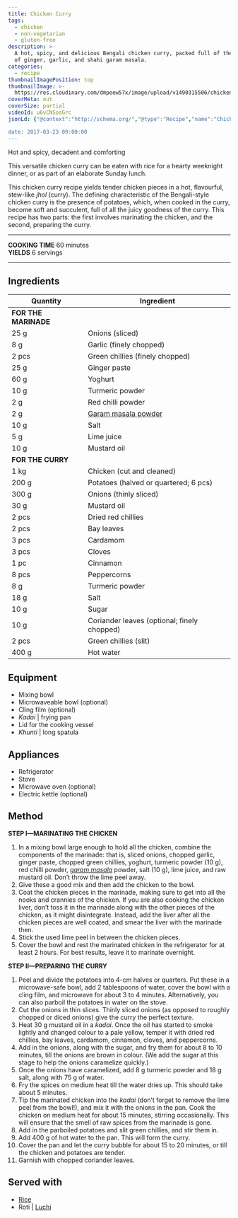 ```yaml
---
title: Chicken Curry
tags:
  - chicken
  - non-vegetarian
  - gluten-free
description: >-
  A hot, spicy, and delicious Bengali chicken curry, packed full of the flavours
  of ginger, garlic, and shahi garam masala.
categories:
  - recipe
thumbnailImagePosition: top
thumbnailImage: >-
  https://res.cloudinary.com/dmpeew57x/image/upload/v1490315506/chicken-curry-website-thumbnail_xc4csh.jpg
coverMeta: out
coverSize: partial
videoId: u6vCNSosGrc
jsonLd: {"@context":"http://schema.org/","@type":"Recipe","name":"Chicken Curry or Kosha","author":"Bong Eats","image":"https://res.cloudinary.com/dmpeew57x/image/upload/v1490315506/chicken-curry-website-thumbnail_xc4csh.jpg","description":"  A hot, spicy, and delicious Bengali chicken curry, packed full of the flavours of ginger, garlic, and shahi garam masala.","prepTime":"PT30M","totalTime":"PT90M","recipeYield":"6 servings","recipeIngredient":["Onions (sliced) 25 g","Garlic (finely chopped) 8 g","Dried red chillies 2 pcs","Green chillies (finely chopped) 2 pcs","Ginger paste 25 g","Yoghurt 60 g","Turmeric powder 10 g","Red chilli powder 2 g","Garam masala powder 2 g","Salt 10 g","Lime juice 5 g","Mustard oil 10 g","FOR THE CURRY Chicken (cut and cleaned) 1 kg","Potatoes (halved or quartered) 200 g","Onions (thinly sliced) 300 g","Mustard oil 30 g","Dried red chillies 2 pcs","Bay leaves 2 pcs","Cardamom 3 pcs","Cloves 3 pcs","Cinnamon 1 pc","Peppercorns 8 pcs","Turmeric powder","Salt 18 g","Sugar 10 g","Coriander leaves (optional; finely chopped) 10 g","Green chillies (slit) 2 pcs","Hot water 400 g"],"recipeInstructions":["1. In a mixing bowl large enough to hold all the chicken combine the components of the marinade: that is, sliced onions, chopped garlic, ginger paste, chopped green chillies, yoghurt, turmeric powder (10 g), red chilli powder, garam masala powder, salt (10 g), lime juice, and raw mustard oil. Don’t throw the lime peel away.","2. Give these a good mix and then add the chicken to the bowl.","3. Coat the chicken pieces in the marinade, making sure to get into all the nooks and crannies of the chicken. If you are also cooking the chicken liver, don’t toss it in the marinade along with the other pieces of the chicken, as it might disintegrate. Instead, add the liver after all the chicken pieces are well coated, and smear the liver with the marinade.","4. Stick the used lime peel in between the chicken pieces.","5. Cover the bowl and rest the marinated chicken in the refrigerator for at least 2 hours. For best results, leave it to marinate overnight.","6. Peel and divide the potatoes into 4-cm halves or quarters. Put these in a microwave-safe bowl, add 2 tablespoons of water, cover the bowl with a cling film, and microwave for about 3 to 4 minutes. Alternatively, you can also parboil the potatoes in water on the stove.","7. Cut the onions in thin slices. Thinly sliced onions, as opposed to roughly chopped or diced onions, give the curry the perfect texture.","8. Heat 30 g mustard oil in a kadai. Once the oil has started to smoke lightly and changed colour to a pale yellow, temper it with dried red chillies, bay leaves, cardamom, cinnamon, cloves, and peppercorns.","9. Add in the onions, along with the salt, and fry them for about 8 to 10 minutes, till the onions are brown in colour. (We add the sugar at this stage to help the onions caramelize quickly).","10. Once the onions have caramelized, add in the 8 g turmeric powder and 18 g salt, along with 75 g of water.","11. Fry the spices on medium heat till the water dries up. This should take about 5 minutes.","12. Add in the marinated chicken (don’t forget to remove the lime peel from the bowl!) to the kadai, and mix it with the onions in the pan. Cook the chicken on medium heat for about 10 minutes, stirring occasionally. This will ensure that the smell of raw spices from the marinade is gone.","13. Add in the parboiled potatoes and slit green chillies, and stir them in.","14. Add 400 g of hot water to the pan. This will form the curry.","15. Cover and let the curry bubble for about 15 to 20 minutes, or till the chicken and potatoes are tender.","16. Garnish with chopped coriander leaves."]}

date: 2017-03-23 09:00:00
---
```




<p class="post-byline">Hot and spicy, decadent and comforting</p>

<p class="post-intro">This versatile chicken curry can be eaten with rice for a hearty weeknight dinner, or as part of an elaborate Sunday lunch.</p>

<!-- more -->
<span class="dropcap">T</span>his chicken curry recipe yields tender chicken pieces in a hot, flavourful, stew-like _jhol_ (curry). The defining characteristic of the Bengali-style chicken curry is the presence of potatoes, which, when cooked in the curry, become soft and succulent, full of all the juicy goodness of the curry. This recipe has two parts: the first involves marinating the chicken, and the second, preparing the curry.
</p>

***

**COOKING TIME** 60 minutes   
**YIELDS** 6 servings

***
## Ingredients
| Quantity             | Ingredient                                  |  
|----------------------|---------------------------------------------|
| **FOR THE MARINADE** |                                             |
|                 25 g | Onions (sliced)                             |
|                  8 g | Garlic (finely chopped)                     |
|                2 pcs | Green chillies (finely chopped)             |
|                 25 g | Ginger paste                                |
|                 60 g | Yoghurt                                     |
|                 10 g | Turmeric powder                             |
|                  2 g | Red chilli powder                           |
|                  2 g | [Garam masala powder](/recipe/shahi-garam-masala/) |
|                 10 g | Salt                                        |
|                  5 g | Lime juice                                  |
|                 10 g | Mustard oil                                 |
|   **FOR THE CURRY** |                                              |
|                 1 kg | Chicken (cut and cleaned)                   |
|                200 g | Potatoes (halved or quartered; 6 pcs)       |
|                300 g | Onions (thinly sliced)                      |
|                 30 g | Mustard oil                                 |
|                2 pcs | Dried red chillies                          |
|                2 pcs | Bay leaves                                  |
|                3 pcs | Cardamom                                    |
|                3 pcs | Cloves                                      |
|                 1 pc | Cinnamon                                    |
|                8 pcs | Peppercorns                                 |
|                  8 g | Turmeric powder                             |
|                 18 g | Salt                                        |
|                 10 g | Sugar                                       |
|                 10 g | Coriander leaves (optional; finely chopped) |
|                2 pcs | Green chillies (slit)                       |
|                400 g | Hot water                                   |

## Equipment
- Mixing bowl
- Microwaveable bowl (optional)
- Cling film (optional)
- _Kadai_ | frying pan
- Lid for the cooking vessel
- _Khunti_ | long spatula

## Appliances
- Refrigerator
- Stove
- Microwave oven (optional)
- Electric kettle (optional)

## Method
**STEP I—MARINATING THE CHICKEN**
1. In a mixing bowl large enough to hold all the chicken, combine the components of the marinade: that is, sliced onions, chopped garlic, ginger paste, chopped green chillies, yoghurt, turmeric powder (10 g), red chilli powder, [_garam masala_](/recipe/shahi-garam-masala/) powder, salt (10 g), lime juice, and raw mustard oil. Don’t throw the lime peel away.
2. Give these a good mix and then add the chicken to the bowl.
3. Coat the chicken pieces in the marinade, making sure to get into all the nooks and crannies of the chicken. If you are also cooking the chicken liver, don’t toss it in the marinade along with the other pieces of the chicken, as it might disintegrate. Instead, add the liver after all the chicken pieces are well coated, and smear the liver with the marinade then.
4. Stick the used lime peel in between the chicken pieces.
5. Cover the bowl and rest the marinated chicken in the refrigerator for at least 2 hours. For best results, leave it to marinate overnight.

**STEP II—PREPARING THE CURRY**
1. Peel and divide the potatoes into 4-cm halves or quarters. Put these in a microwave-safe bowl, add 2 tablespoons of water, cover the bowl with a cling film, and microwave for about 3 to 4 minutes. Alternatively, you can also parboil the potatoes in water on the stove.
2. Cut the onions in thin slices. Thinly sliced onions (as opposed to roughly chopped or diced onions) give the curry the perfect texture.
3. Heat 30 g mustard oil in a _kadai_. Once the oil has started to smoke lightly and changed colour to a pale yellow, temper it with dried red chillies, bay leaves, cardamom, cinnamon, cloves, and peppercorns.
4. Add in the onions, along with the sugar, and fry them for about 8 to 10 minutes, till the onions are brown in colour. (We add the sugar at this stage to help the onions caramelize quickly.)
5. Once the onions have caramelized, add 8 g turmeric powder and 18 g salt, along with 75 g of water.
6. Fry the spices on medium heat till the water dries up. This should take about 5 minutes.
7. Tip the marinated chicken into the _kadai_ (don’t forget to remove the lime peel from the bowl!), and mix it with the onions in the pan. Cook the chicken on medium heat for about 15 minutes, stirring occasionally. This will ensure that the smell of raw spices from the marinade is gone.
8. Add in the parboiled potatoes and slit green chillies, and stir them in.
8. Add 400 g of hot water to the pan. This will form the curry.
9. Cover the pan and let the curry bubble for about 15 to 20 minutes, or till the chicken and potatoes are tender.
10. Garnish with chopped coriander leaves.  

## Served with
- [Rice](/how-to/cook-the-perfect-rice/)
- Roti | [Luchi](/recipe/luchi/)
